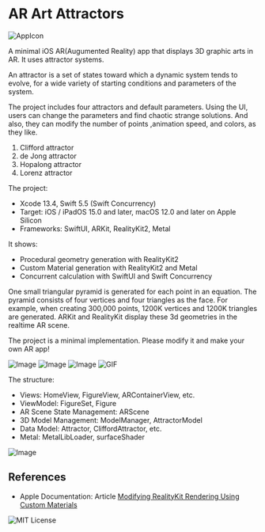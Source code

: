 # AR Art Attractors

![AppIcon](https://user-images.githubusercontent.com/66309582/169184025-28376a03-abc9-41b1-b6ad-5b0431be6e78.png)

A minimal iOS AR(Augumented Reality) app that displays 3D graphic arts in AR.
It uses attractor systems.

An attractor is a set of states toward which a dynamic system tends to evolve,
for a wide variety of starting conditions and parameters of the system.

The project includes four attractors and default parameters.
Using the UI, users can change the parameters and find chaotic strange solutions.
And also, they can modify the number of points ,animation speed, and colors, as they like.

1. Clifford attractor
1. de Jong attractor
1. Hopalong attractor
1. Lorenz attractor

The project:

- Xcode 13.4, Swift 5.5 (Swift Concurrency)
- Target: iOS / iPadOS 15.0 and later, macOS 12.0 and later on Apple Silicon
- Frameworks: SwiftUI, ARKit, RealityKit2, Metal

It shows:

- Procedural geometry generation with RealityKit2
- Custom Material generation with RealityKit2 and Metal
- Concurrent calculation with SwiftUI and Swift Concurrency

One small triangular pyramid is generated for each point in an equation.
The pyramid consists of four vertices and four triangles as the face.
For example, when creating 300,000 points, 1200K vertices and 1200K triangles
are generated.
ARKit and RealityKit display these 3d geometries in the realtime AR scene.

The project is a minimal implementation.
Please modify it and make your own AR app!

![Image](https://user-images.githubusercontent.com/66309582/169184612-efaaa53c-e25c-4921-86b6-998228ebcce9.png)
![Image](https://user-images.githubusercontent.com/66309582/169184790-873d6e02-aacf-4348-9d39-a11d4f7bd1f6.png)
![Image](https://user-images.githubusercontent.com/66309582/169184872-96cb6273-8115-4435-983a-7a1d46503f04.png)
![GIF](https://user-images.githubusercontent.com/66309582/169184908-84fa8e14-c3ab-4899-a6d4-c8d8e75940b9.gif)

The structure:

- Views: HomeView, FigureView, ARContainerView, etc.
- ViewModel: FigureSet, Figure
- AR Scene State Management: ARScene
- 3D Model Management: ModelManager, AttractorModel
- Data Model: Attractor, CliffordAttractor, etc.
- Metal: MetalLibLoader, surfaceShader

![Image](https://user-images.githubusercontent.com/66309582/169302577-b530598e-4bc1-4afd-8183-8099f4b8e9b7.png)

## References

- Apple Documentation: Article [Modifying RealityKit Rendering Using Custom Materials](https://developer.apple.com/documentation/realitykit/modifying_realitykit_rendering_using_custom_materials)

![MIT License](http://img.shields.io/badge/license-MIT-blue.svg?style=flat)

